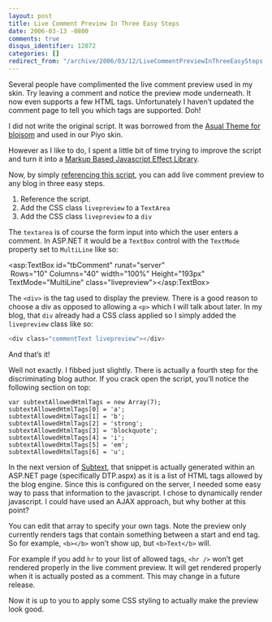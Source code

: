 ```yaml
---
layout: post
title: Live Comment Preview In Three Easy Steps
date: 2006-03-13 -0800
comments: true
disqus_identifier: 12072
categories: []
redirect_from: "/archive/2006/03/12/LiveCommentPreviewInThreeEasySteps.aspx/"
---
```


Several people have complimented the live comment preview used in my
skin. Try leaving a comment and notice the preview mode underneath. It
now even supports a few HTML tags. Unfortunately I haven’t updated the
comment page to tell you which tags are supported. Doh!

I did not write the original script. It was borrowed from the [Asual
Theme for
blojsom](http://wiki.blojsom.com/wiki/display/blojsom/Available+Themes "Asual Theme")
and used in our Piyo skin.

However as I like to do, I spent a little bit of time trying to improve
the script and turn it into a [Markup Based Javascript Effect
Library](http://weblogs.asp.net/jgalloway/archive/2006/01/18/435857.aspx "Using Markup Base Javascript Effect Libraries").

Now, by simply [referencing this
script](https://haacked.com/code/LiveCommentPreview.zip "Live Comment Preview Script"),
you can add live comment preview to any blog in three easy steps.

1.  Reference the script.
2.  Add the CSS class `livepreview` to a `TextArea`
3.  Add the CSS class `livepreview` to a `div`

The `textarea` is of course the form input into which the user enters a
comment. In ASP.NET it would be a `TextBox` control with the `TextMode`
property set to `MultiLine` like so:

\<asp:TextBox id="tbComment" runat="server"\
 Rows="10" Columns="40" width="100%" Height="193px"\
TextMode="MultiLine" class="livepreview"\>\</asp:TextBox\>

The `<div>` is the tag used to display the preview. There is a good
reason to choose a div as opposed to allowing a `<p>` which I will talk
about later. In my blog, that `div` already had a CSS class applied so I
simply added the `livepreview` class like so:

```csharp
<div class="commentText livepreview"></div>
```

And that’s it!

Well not exactly. I fibbed just slightly. There is actually a fourth
step for the discriminating blog author. If you crack open the script,
you’ll notice the following section on top:

    var subtextAllowedHtmlTags = new Array(7);
    subtextAllowedHtmlTags[0] = 'a';
    subtextAllowedHtmlTags[1] = 'b';
    subtextAllowedHtmlTags[2] = 'strong';
    subtextAllowedHtmlTags[3] = 'blockquote';
    subtextAllowedHtmlTags[4] = 'i';
    subtextAllowedHtmlTags[5] = 'em';
    subtextAllowedHtmlTags[6] = 'u';

In the next version of
[Subtext](http://subtextproject.com/ "Subtext Website"), that snippet is
actually generated within an ASP.NET page (specifically DTP.aspx) as it
is a list of HTML tags allowed by the blog engine. Since this is
configured on the server, I needed some easy way to pass that
information to the javascript. I chose to dynamically render javascript.
I could have used an AJAX approach, but why bother at this point?

You can edit that array to specify your own tags. Note the preview only
currently renders tags that contain something between a start and end
tag. So for example, `<b></b>` won’t show up, but `<b>Text</b>` will.

For example if you add `hr` to your list of allowed tags, `<hr />` won’t
get rendered properly in the live comment preview. It will get rendered
properly when it is actually posted as a comment. This may change in a
future release.

Now it is up to you to apply some CSS styling to actually make the
preview look good.

